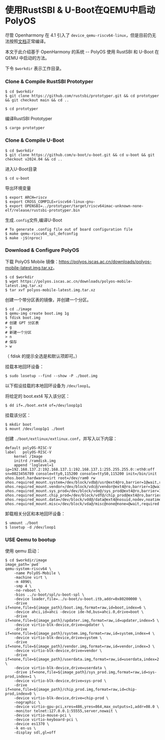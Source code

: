 # 使用RustSBI & U-Boot在QEMU中启动 PolyOS

尽管 Openharmony 在 4.1 引入了 `device_qemu-riscv64-linux`，但是目前仍无法按照[文档](https://gitee.com/openharmony/device_qemu/tree/HEAD/riscv64_virt#)正常编译。

本文于此介绍基于 OpenHarmony 的系统 -- PolyOS 使用 RustSBI 和 U-Boot 在 QEMU 中启动的方法。

下令 `$workdir` 表示工作目录。

### Clone & Compile RustSBI Prototyper

``` shell
$ cd $workdir
$ git clone https://github.com/rustsbi/prototyper.git && cd prototyper && git checkout main && cd ..
```

``` shell
$ cd prototyper
```

编译RustSBI  Prototyper

``` shell
$ cargo prototyper
```

### Clone & Compile U-Boot

``` shell
$ cd $workdir
$ git clone https://github.com/u-boot/u-boot.git && cd u-boot && git checkout v2024.04 && cd ..
```

进入U-Boot目录

``` shell
$ cd u-boot
```

导出环境变量

``` shell
$ export ARCH=riscv
$ export CROSS_COMPILE=riscv64-linux-gnu-
$ export OPENSBI=../prototyper/target/riscv64imac-unknown-none-elf/release/rustsbi-prototyper.bin
```

生成`.config`文件,编译U-Boot

``` shell
# To generate .config file out of board configuration file
$ make qemu-riscv64_spl_defconfig
$ make -j$(nproc)
```


### Download & Configure PolyOS

下载 PolyOS Mobile 镜像：<https://polyos.iscas.ac.cn/downloads/polyos-mobile-latest.img.tar.xz>。

```shell
$ cd $workdir
$ wget https://polyos.iscas.ac.cn/downloads/polyos-mobile-latest.img.tar.xz
$ tar xvf polyos-mobile-latest.img.tar.xz
```

创建一个带分区表的镜像，并创建一个分区。

```shell
$ cd ./image
$ qemu-img create boot.img 1g
$ fdisk boot.img
# 创建 GPT 分区表
> g
# 新建一个分区
> n
# 保存
> w
```

（ fdisk 的提示全选是和默认项即可。）

挂载本地回环设备：

```shell
$ sudo losetup --find --show -P ./boot.img
```

以下假设挂载的本地回环设备为 `/dev/loop1`。

将给定的 boot.ext4 写入该分区：

```shell
$ dd if=./boot.ext4 of=/dev/loop1p1
```

挂载该分区：

```shell
$ mkdir boot
$ mount /dev/loop1p1 ./boot
```

创建 `./boot/extlinux/extlinux.conf`，并写入以下内容：

```shell
default polyOS-RISC-V
label   polyOS-RISC-V
    kernel /Image
    initrd /ramdisk.img
    append 'loglevel=1 ip=192.168.137.2:192.168.137.1:192.168.137.1:255.255.255.0::eth0:off sn=0023456789 console=tty0,115200 console=ttyS0,115200 init=/bin/init ohos.boot.hardware=virt root=/dev/ram0 rw ohos.required_mount.system=/dev/block/vdb@/usr@ext4@ro,barrier=1@wait,required ohos.required_mount.vendor=/dev/block/vdc@/vendor@ext4@ro,barrier=1@wait,required ohos.required_mount.sys_prod=/dev/block/vde@/sys_prod@ext4@ro,barrier=1@wait,required ohos.required_mount.chip_prod=/dev/block/vdf@/chip_prod@ext4@ro,barrier=1@wait,required ohos.required_mount.data=/dev/block/vdd@/data@ext4@nosuid,nodev,noatime,barrier=1,data=ordered,noauto_da_alloc@wait,reservedsize=1073741824 ohos.required_mount.misc=/dev/block/vda@/misc@none@none=@wait,required'
```

卸载相关分区和本地回环设备：

```shell
$ umount ./boot
$ losetup -d /dev/loop1
```

### USE Qemu to bootup

使用 qemu 启动：
```shell
$ cd $workdir/image
image_path=`pwd`
qemu-system-riscv64 \
    -name PolyOS-Mobile \
    -machine virt \
    -m 4096\
    -smp 4 \
    -no-reboot \
	-bios ../u-boot/spl/u-boot-spl \
	-device loader,file=../u-boot/u-boot.itb,addr=0x80200000 \
    -drive if=none,file=${image_path}/boot.img,format=raw,id=boot,index=6 \
	-device ahci,id=ahci -device ide-hd,bus=ahci.0,drive=boot \
    -drive if=none,file=${image_path}/updater.img,format=raw,id=updater,index=5 \
    -device virtio-blk-device,drive=updater \
    -drive if=none,file=${image_path}/system.img,format=raw,id=system,index=4 \
    -device virtio-blk-device,drive=system \
    -drive if=none,file=${image_path}/vendor.img,format=raw,id=vendor,index=3 \
    -device virtio-blk-device,drive=vendor \
    -drive if=none,file=${image_path}/userdata.img,format=raw,id=userdata,index=2 \
    -device virtio-blk-device,drive=userdata \
    -drive if=none,file=${image_path}/sys_prod.img,format=raw,id=sys-prod,index=1 \
    -device virtio-blk-device,drive=sys-prod \
    -drive if=none,file=${image_path}/chip_prod.img,format=raw,id=chip-prod,index=0 \
    -device virtio-blk-device,drive=chip-prod \
    -nographic \
    -device virtio-gpu-pci,xres=486,yres=864,max_outputs=1,addr=08.0 \
    -monitor telnet:127.0.0.1:55555,server,nowait \
    -device virtio-mouse-pci \
    -device virtio-keyboard-pci \
    -device es1370 \
    -k en-us \
    -display sdl,gl=off
```
